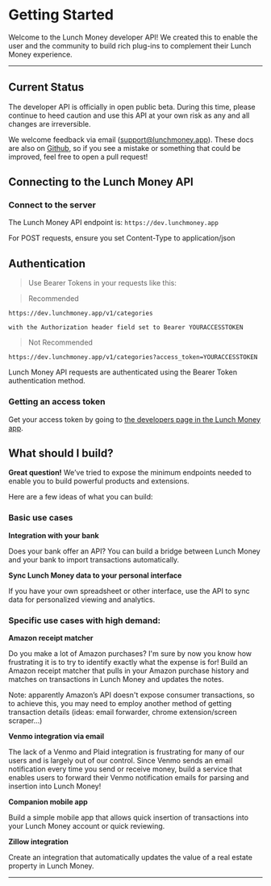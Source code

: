 # Getting Started

Welcome to the Lunch Money developer API! We created this to enable the user and the community to build rich plug-ins to complement their Lunch Money experience.

---

## Current Status

The developer API is officially in open public beta. During this time, please continue to heed caution and use this API at your own risk as any and all changes are irreversible.

We welcome feedback via email (support@lunchmoney.app). These docs are also on [Github](https://github.com/lunch-money/developers), so if you see a mistake or something that could be improved, feel free to open a pull request!

## Connecting to the Lunch Money API

### Connect to the server

The Lunch Money API endpoint is: `https://dev.lunchmoney.app`

<aside class="notice">
For POST requests, ensure you set Content-Type to application/json
</aside>


## Authentication

> Use Bearer Tokens in your requests like this:

> Recommended

```text
https://dev.lunchmoney.app/v1/categories

with the Authorization header field set to Bearer YOURACCESSTOKEN
```

> Not Recommended

```text
https://dev.lunchmoney.app/v1/categories?access_token=YOURACCESSTOKEN
```

Lunch Money API requests are authenticated using the Bearer Token authentication method.

### Getting an access token

Get your access token by going to [the developers page in the Lunch Money app](https://my.lunchmoney.app/developers).

## What should I build?

**Great question!** We’ve tried to expose the minimum endpoints needed to enable you to build powerful products and extensions.

Here are a few ideas of what you can build:

### Basic use cases

**Integration with your bank**

Does your bank offer an API? You can build a bridge between Lunch Money and your bank to import transactions automatically.

**Sync Lunch Money data to your personal interface**

If you have your own spreadsheet or other interface, use the API to sync data for personalized viewing and analytics.

### Specific use cases with high demand:

**Amazon receipt matcher**

Do you make a lot of Amazon purchases? I'm sure by now you know how frustrating it is to try to identify exactly what the expense is for! Build an Amazon receipt matcher that pulls in your Amazon purchase history and matches on transactions in Lunch Money and updates the notes.

<aside class="notice">
Note: apparently Amazon’s API doesn't expose consumer transactions, so to achieve this, you may need to employ another method of getting transaction details (ideas: email forwarder, chrome extension/screen scraper…)
</aside>

**Venmo integration via email**

The lack of a Venmo and Plaid integration is frustrating for many of our users and is largely out of our control.  Since Venmo sends an email notification every time you send or receive money, build a service that enables users to forward their Venmo notification emails for parsing and insertion into Lunch Money!

**Companion mobile app**

Build a simple mobile app that allows quick insertion of transactions into your Lunch Money account or quick reviewing.

**Zillow integration**

Create an integration that automatically updates the value of a real estate property in Lunch Money.

---
